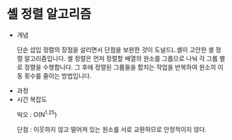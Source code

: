 <h1>셸 정렬 알고리즘</h1>
<ul>
  <li>개념</li>
  <p>단순 삽입 정렬의 장점을 살리면서 단점을 보완한 것이 도널드L.셸이 고안한 셸 정렬 알고리즘입니다. 셸 정렬은 먼저 정렬할 배열의 원소를 그룹으로 나눠 각 그룹 별로 정렬을 수행합니다. 그 후에 정렬된
  그룹들을  합치는 작업을 반복하여 원소의 이동 횟수를 줄이는  방법입니다.</p>
  <li>과정</li>
  <li>시간 복잡도</li>
  <p>빅오 : O(N<sup>1.25</sup>)</p>
  <p>단점 : 이웃하지 않고 떨어져 있는 원소를 서로 교환하므로 안정적이지 않다.<p>
</ul>
